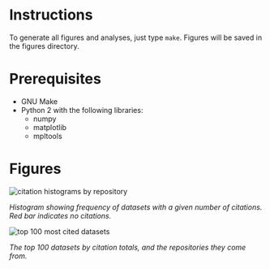 Instructions
============

To generate all figures and analyses, just type `make`. Figures will be saved in 
the figures directory.


Prerequisites
=============

* GNU Make
* Python 2 with the following libraries:
    * numpy
    * matplotlib
    * mpltools


Figures
=======

![citation histograms by repository](http://dl.dropboxusercontent.com/u/7636896/1000-datasets-figures/repo_histograms.svg)

*Histogram showing frequency of datasets with a given number of citations. Red 
bar indicates no citations.*

![top 100 most cited datasets](http://dl.dropboxusercontent.com/u/7636896/1000-datasets-figures/most_cited_datasets.svg)

*The top 100 datasets by citation totals, and the repositories they come from.*